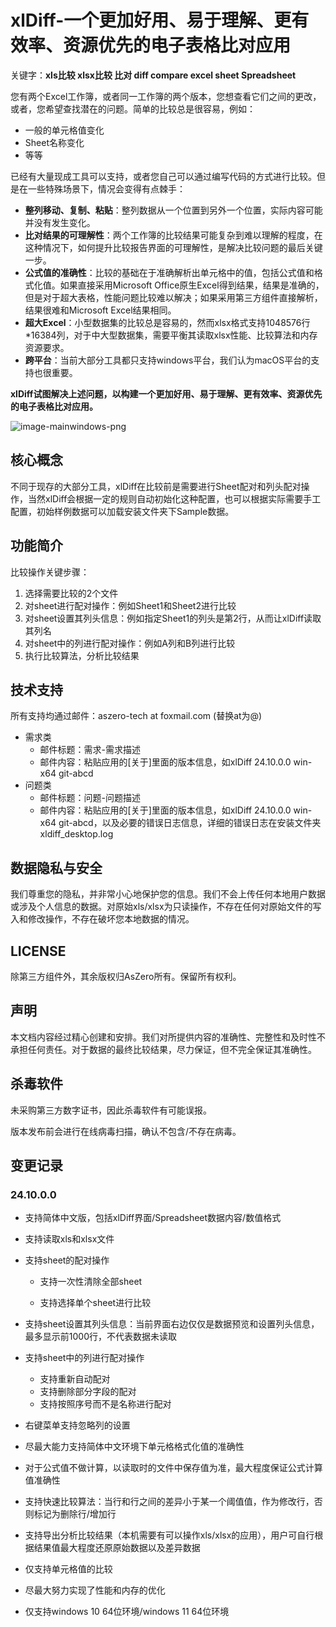 # xlDiff-一个更加好用、易于理解、更有效率、资源优先的电子表格比对应用
关键字：**xls比较 xlsx比较 比对 diff compare excel sheet Spreadsheet**



您有两个Excel工作簿，或者同一工作簿的两个版本，您想查看它们之间的更改，或者，您希望查找潜在的问题。简单的比较总是很容易，例如：

- 一般的单元格值变化
- Sheet名称变化
- 等等

已经有大量现成工具可以支持，或者您自己可以通过编写代码的方式进行比较。但是在一些特殊场景下，情况会变得有点棘手：

- **整列移动、复制、粘贴**：整列数据从一个位置到另外一个位置，实际内容可能并没有发生变化。
- **比对结果的可理解性**：两个工作簿的比较结果可能复杂到难以理解的程度，在这种情况下，如何提升比较报告界面的可理解性，是解决比较问题的最后关键一步。
- **公式值的准确性**：比较的基础在于准确解析出单元格中的值，包括公式值和格式化值。如果直接采用Microsoft Office原生Excel得到结果，结果是准确的，但是对于超大表格，性能问题比较难以解决；如果采用第三方组件直接解析，结果很难和Microsoft Excel结果相同。
- **超大Excel**：小型数据集的比较总是容易的，然而xlsx格式支持1048576行*16384列，对于中大型数据集，需要平衡其读取xlsx性能、比较算法和内存资源要求。
- **跨平台**：当前大部分工具都只支持windows平台，我们认为macOS平台的支持也很重要。



**xlDiff试图解决上述问题，以构建一个更加好用、易于理解、更有效率、资源优先的电子表格比对应用。**

![image-mainwindows-png](https://github.com/aszero-tech/xlDiff/blob/master/Help/images/image-mainwindows.png)

## 核心概念

不同于现存的大部分工具，xlDiff在比较前是需要进行Sheet配对和列头配对操作，当然xlDiff会根据一定的规则自动初始化这种配置，也可以根据实际需要手工配置，初始样例数据可以加载安装文件夹下Sample数据。



## 功能简介

比较操作关键步骤：

1. 选择需要比较的2个文件
2. 对sheet进行配对操作：例如Sheet1和Sheet2进行比较
3. 对sheet设置其列头信息：例如指定Sheet1的列头是第2行，从而让xlDiff读取其列名
4. 对sheet中的列进行配对操作：例如A列和B列进行比较
5. 执行比较算法，分析比较结果

 

## 技术支持

所有支持均通过邮件：aszero-tech at foxmail.com (替换at为@)

- 需求类
  - 邮件标题：需求-需求描述
  - 邮件内容：粘贴应用的[关于]里面的版本信息，如xlDiff 24.10.0.0 win-x64 git-abcd
- 问题类
  - 邮件标题：问题-问题描述
  - 邮件内容：粘贴应用的[关于]里面的版本信息，如xlDiff 24.10.0.0 win-x64 git-abcd，以及必要的错误日志信息，详细的错误日志在安装文件夹xldiff_desktop.log



## 数据隐私与安全

我们尊重您的隐私，并非常小心地保护您的信息。我们不会上传任何本地用户数据或涉及个人信息的数据。对原始xls/xlsx为只读操作，不存在任何对原始文件的写入和修改操作，不存在破坏您本地数据的情况。



## LICENSE

除第三方组件外，其余版权归AsZero所有。保留所有权利。



## 声明

本文档内容经过精心创建和安排。我们对所提供内容的准确性、完整性和及时性不承担任何责任。对于数据的最终比较结果，尽力保证，但不完全保证其准确性。



## 杀毒软件

未采购第三方数字证书，因此杀毒软件有可能误报。

版本发布前会进行在线病毒扫描，确认不包含/不存在病毒。



## 变更记录
### 24.10.0.0

- 支持简体中文版，包括xlDiff界面/Spreadsheet数据内容/数值格式

- 支持读取xls和xlsx文件

- 支持sheet的配对操作

  - 支持一次性清除全部sheet

  - 支持选择单个sheet进行比较

- 支持sheet设置其列头信息：当前界面右边仅仅是数据预览和设置列头信息，最多显示前1000行，不代表数据未读取

- 支持sheet中的列进行配对操作

  - 支持重新自动配对
  - 支持删除部分字段的配对
  - 支持按照序号而不是名称进行配对

- 右键菜单支持忽略列的设置

- 尽最大能力支持简体中文环境下单元格格式化值的准确性

- 对于公式值不做计算，以读取时的文件中保存值为准，最大程度保证公式计算值准确性

- 支持快速比较算法：当行和行之间的差异小于某一个阈值值，作为修改行，否则标记为删除行/增加行

- 支持导出分析比较结果（本机需要有可以操作xls/xlsx的应用），用户可自行根据结果值最大程度还原原始数据以及差异数据

- 仅支持单元格值的比较

- 尽最大努力实现了性能和内存的优化

- 仅支持windows 10 64位环境/windows 11 64位环境

  
